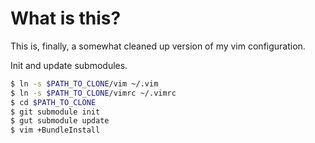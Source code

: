 What is this?
==

This is, finally, a somewhat cleaned up version of my vim configuration.

Init and update submodules.

```bash
$ ln -s $PATH_TO_CLONE/vim ~/.vim
$ ln -s $PATH_TO_CLONE/vimrc ~/.vimrc
$ cd $PATH_TO_CLONE
$ git submodule init
$ gut submodule update
$ vim +BundleInstall
```
